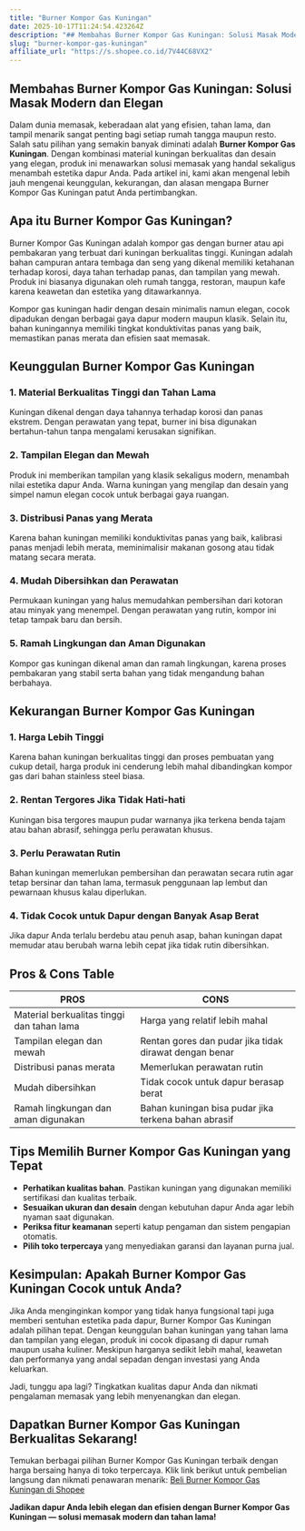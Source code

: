 ```yaml
---
title: "Burner Kompor Gas Kuningan"
date: 2025-10-17T11:24:54.423264Z
description: "## Membahas Burner Kompor Gas Kuningan: Solusi Masak Modern dan Elegan..."
slug: "burner-kompor-gas-kuningan"
affiliate_url: "https://s.shopee.co.id/7V44C68VX2"
---
```

## Membahas Burner Kompor Gas Kuningan: Solusi Masak Modern dan Elegan

Dalam dunia memasak, keberadaan alat yang efisien, tahan lama, dan tampil menarik sangat penting bagi setiap rumah tangga maupun resto. Salah satu pilihan yang semakin banyak diminati adalah **Burner Kompor Gas Kuningan**. Dengan kombinasi material kuningan berkualitas dan desain yang elegan, produk ini menawarkan solusi memasak yang handal sekaligus menambah estetika dapur Anda. Pada artikel ini, kami akan mengenal lebih jauh mengenai keunggulan, kekurangan, dan alasan mengapa Burner Kompor Gas Kuningan patut Anda pertimbangkan.

## Apa itu Burner Kompor Gas Kuningan?

Burner Kompor Gas Kuningan adalah kompor gas dengan burner atau api pembakaran yang terbuat dari kuningan berkualitas tinggi. Kuningan adalah bahan campuran antara tembaga dan seng yang dikenal memiliki ketahanan terhadap korosi, daya tahan terhadap panas, dan tampilan yang mewah. Produk ini biasanya digunakan oleh rumah tangga, restoran, maupun kafe karena keawetan dan estetika yang ditawarkannya.

Kompor gas kuningan hadir dengan desain minimalis namun elegan, cocok dipadukan dengan berbagai gaya dapur modern maupun klasik. Selain itu, bahan kuningannya memiliki tingkat konduktivitas panas yang baik, memastikan panas merata dan efisien saat memasak.

## Keunggulan Burner Kompor Gas Kuningan

### 1. Material Berkualitas Tinggi dan Tahan Lama

Kuningan dikenal dengan daya tahannya terhadap korosi dan panas ekstrem. Dengan perawatan yang tepat, burner ini bisa digunakan bertahun-tahun tanpa mengalami kerusakan signifikan.

### 2. Tampilan Elegan dan Mewah

Produk ini memberikan tampilan yang klasik sekaligus modern, menambah nilai estetika dapur Anda. Warna kuningan yang mengilap dan desain yang simpel namun elegan cocok untuk berbagai gaya ruangan.

### 3. Distribusi Panas yang Merata

Karena bahan kuningan memiliki konduktivitas panas yang baik, kalibrasi panas menjadi lebih merata, meminimalisir makanan gosong atau tidak matang secara merata.

### 4. Mudah Dibersihkan dan Perawatan

Permukaan kuningan yang halus memudahkan pembersihan dari kotoran atau minyak yang menempel. Dengan perawatan yang rutin, kompor ini tetap tampak baru dan bersih.

### 5. Ramah Lingkungan dan Aman Digunakan

Kompor gas kuningan dikenal aman dan ramah lingkungan, karena proses pembakaran yang stabil serta bahan yang tidak mengandung bahan berbahaya.

## Kekurangan Burner Kompor Gas Kuningan

### 1. Harga Lebih Tinggi

Karena bahan kuningan berkualitas tinggi dan proses pembuatan yang cukup detail, harga produk ini cenderung lebih mahal dibandingkan kompor gas dari bahan stainless steel biasa.

### 2. Rentan Tergores Jika Tidak Hati-hati

Kuningan bisa tergores maupun pudar warnanya jika terkena benda tajam atau bahan abrasif, sehingga perlu perawatan khusus.

### 3. Perlu Perawatan Rutin

Bahan kuningan memerlukan pembersihan dan perawatan secara rutin agar tetap bersinar dan tahan lama, termasuk penggunaan lap lembut dan pewarnaan khusus kalau diperlukan.

### 4. Tidak Cocok untuk Dapur dengan Banyak Asap Berat

Jika dapur Anda terlalu berdebu atau penuh asap, bahan kuningan dapat memudar atau berubah warna lebih cepat jika tidak rutin dibersihkan.

## Pros & Cons Table

| **PROS**                                       | **CONS**                                                 |
|------------------------------------------------|----------------------------------------------------------|
| Material berkualitas tinggi dan tahan lama   | Harga yang relatif lebih mahal                          |
| Tampilan elegan dan mewah                     | Rentan gores dan pudar jika tidak dirawat dengan benar |
| Distribusi panas merata                        | Memerlukan perawatan rutin                              |
| Mudah dibersihkan                            | Tidak cocok untuk dapur berasap berat                   |
| Ramah lingkungan dan aman digunakan          | Bahan kuningan bisa pudar jika terkena bahan abrasif   |

## Tips Memilih Burner Kompor Gas Kuningan yang Tepat

- **Perhatikan kualitas bahan**. Pastikan kuningan yang digunakan memiliki sertifikasi dan kualitas terbaik.
- **Sesuaikan ukuran dan desain** dengan kebutuhan dapur Anda agar lebih nyaman saat digunakan.
- **Periksa fitur keamanan** seperti katup pengaman dan sistem pengapian otomatis.
- **Pilih toko terpercaya** yang menyediakan garansi dan layanan purna jual.

## Kesimpulan: Apakah Burner Kompor Gas Kuningan Cocok untuk Anda?

Jika Anda menginginkan kompor yang tidak hanya fungsional tapi juga memberi sentuhan estetika pada dapur, Burner Kompor Gas Kuningan adalah pilihan tepat. Dengan keunggulan bahan kuningan yang tahan lama dan tampilan yang elegan, produk ini cocok dipasang di dapur rumah maupun usaha kuliner. Meskipun harganya sedikit lebih mahal, keawetan dan performanya yang andal sepadan dengan investasi yang Anda keluarkan.

Jadi, tunggu apa lagi? Tingkatkan kualitas dapur Anda dan nikmati pengalaman memasak yang lebih menyenangkan dan elegan.

## Dapatkan Burner Kompor Gas Kuningan Berkualitas Sekarang!

Temukan berbagai pilihan Burner Kompor Gas Kuningan terbaik dengan harga bersaing hanya di toko terpercaya. Klik link berikut untuk pembelian langsung dan nikmati penawaran menarik: [Beli Burner Kompor Gas Kuningan di Shopee](https://s.shopee.co.id/7V44C68VX2)

**Jadikan dapur Anda lebih elegan dan efisien dengan Burner Kompor Gas Kuningan — solusi memasak modern dan tahan lama!**